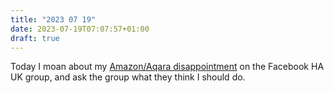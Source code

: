 ```yaml
---
title: "2023 07 19"
date: 2023-07-19T07:07:57+01:00
draft: true
---
```

Today I moan about my [Amazon/Aqara disappointment](/posts/2023-07-17) on the Facebook HA UK group, and ask the group what they think I should do.
